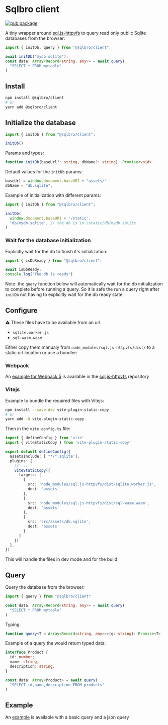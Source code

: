 # Sqlbro client

[![pub package](https://img.shields.io/npm/v/@sqlbro/client)](https://www.npmjs.com/package/@sqlbro/client)

A tiny wrapper around [sql.js-httpvfs](https://github.com/phiresky/sql.js-httpvfs) to query
read only public Sqlite databases from the browser:

```ts
import { initDb, query } from "@sqlbro/client";

await initDb("mydb.sqlite");
const data: Array<Record<string, any>> = await query(
  "SELECT * FROM mytable"
)
```

## Install

```bash
npm install @sqlbro/client
# or
yarn add @sqlbro/client
```

## Initialize the database

```ts
import { initDb } from "@sqlbro/client";

initDb()
```

Params and types:

```ts
function initDb(baseUrl?: string, dbName?: string): Promise<void>
```

Default values for the `initDb` params:

```ts
baseUrl = window.document.baseURI + "assets/"
dbName = "db.sqlite",
```

Example of initialization with different params:

```ts
import { initDb } from "@sqlbro/client";

initDb(
  window.document.baseURI + '/static',
  "db/mydb.sqlite", // the db is in /static/db/mydb.sqlite
)
```

### Wait for the database initialization

Explicitly wait for the db to finish it's initialization:

```ts
import { isDbReady } from "@sqlbro/client";

await isDbReady;
console.log("The db is ready")
```

Note: the `query` function below will automatically wait for the
db initialization to complete before running a query. So it is safe
the run a query right after `initDb` not having to explicitly wait
for the db ready state

## Configure

:warning: These files have to be available from an url:

- `sqlite.worker.js`
- `sql-wasm.wasm`

Either copy them manualy from `node_modules/sql.js-httpvfs/dist/` to a static url location or use a bundler:

### Webpack

An [example for Webpack 5](https://github.com/phiresky/sql.js-httpvfs#usage) is available in
the [sql.js-httpvfs](https://github.com/phiresky/sql.js-httpvfs) repository

### Vitejs

Example to bundle the required files with Vitejs:

```bash
npm install --save-dev vite-plugin-static-copy
# or
yarn add -D vite-plugin-static-copy
```

Then in the `vite.config.ts` file:

```ts
import { defineConfig } from 'vite'
import { viteStaticCopy } from 'vite-plugin-static-copy'

export default defineConfig({
  assetsInclude: ['**/*.sqlite'],
  plugins: [
    // ...
    viteStaticCopy({
      targets: [
        {
          src: 'node_modules/sql.js-httpvfs/dist/sqlite.worker.js',
          dest: 'assets'
        },
        {
          src: 'node_modules/sql.js-httpvfs/dist/sql-wasm.wasm',
          dest: 'assets'
        },
        {
          src: 'src/assets/db.sqlite',
          dest: 'assets'
        }
      ]
    })
  ],
})
```

This will handle the files in dev mode and for the build

## Query

Query the database from the browser:

```ts
import { query } from "@sqlbro/client"

const data: Array<Record<string, any>> = await query(
  "SELECT * FROM mytable"
)
```

Typing:

```ts
function query<T = Array<Record<string, any>>>(q: string): Promise<T>
```

Example of a query the would return typed data:

```ts
interface Product {
  id: number;
  name: string;
  description: string;
}

const data: Array<Product> = await query(
  "SELECT id,name,description FROM products"
)
```

## Example

An [example](example) is available with a basic query and a json query